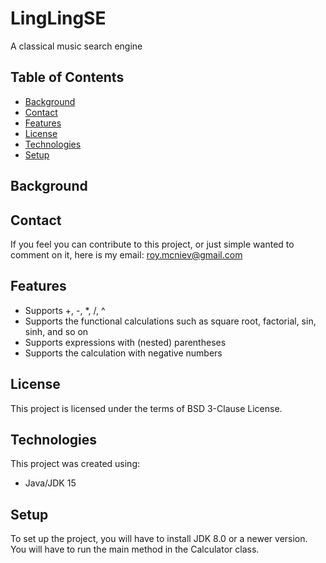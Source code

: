 # LingLingSE
A classical music search engine

## Table of Contents
* [Background](#Background)
* [Contact](#Contact)
* [Features](#Features)
* [License](#License)
* [Technologies](#Technologies)
* [Setup](#Setup)

## Background


## Contact
If you feel you can contribute to this project, or just simple wanted to comment on it, here is my email: [roy.mcniev@gmail.com](roy.mcniev@gmail.com)

## Features
* Supports +, -, *, /, ^
* Supports the functional calculations such as square root, factorial, sin, sinh, and so on
* Supports expressions with (nested) parentheses
* Supports the calculation with negative numbers

## License
This project is licensed under the terms of BSD 3-Clause License.

## Technologies
This project was created using:
* Java/JDK 15

## Setup
To set up the project, you will have to install JDK 8.0 or a newer version. You will have to run the main method in the Calculator class.

